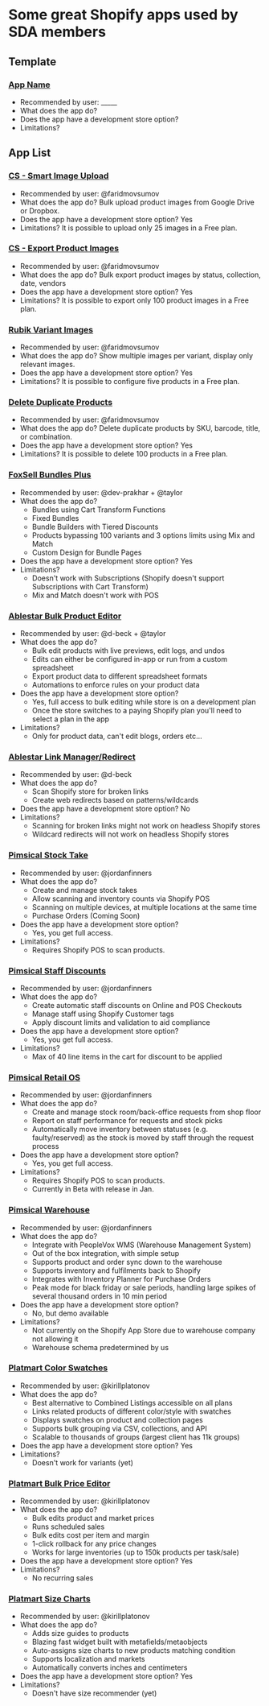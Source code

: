 # Some great Shopify apps used by SDA members

## Template

### [App Name](https://app-link.com)

- Recommended by user: _____
- What does the app do?
- Does the app have a development store option?
- Limitations?

## App List

### [CS - Smart Image Upload](https://apps.shopify.com/smart-image-upload?utm_source=shop_dev_alliance&utm_medium=apps&utm_campaign=apps)

- Recommended by user: @faridmovsumov
- What does the app do? Bulk upload product images from Google Drive or Dropbox.
- Does the app have a development store option? Yes
- Limitations? It is possible to upload only 25 images in a Free plan.

### [CS - Export Product Images](https://apps.shopify.com/asset-export?utm_source=shop_dev_alliance&utm_medium=apps&utm_campaign=apps)

- Recommended by user: @faridmovsumov
- What does the app do? Bulk export product images by status, collection, date, vendors
- Does the app have a development store option? Yes
- Limitations? It is possible to export only 100 product images in a Free plan.

### [Rubik Variant Images](https://apps.shopify.com/rubik-variant-images?utm_source=shop_dev_alliance&utm_medium=apps&utm_campaign=apps)

- Recommended by user: @faridmovsumov
- What does the app do? Show multiple images per variant, display only relevant images.
- Does the app have a development store option? Yes
- Limitations? It is possible to configure five products in a Free plan.

### [Delete Duplicate Products](https://apps.shopify.com/delete-duplicate-products?utm_source=shop_dev_alliance&utm_medium=apps&utm_campaign=apps)

- Recommended by user: @faridmovsumov
- What does the app do? Delete duplicate products by SKU, barcode, title, or combination.
- Does the app have a development store option? Yes
- Limitations? It is possible to delete 100 products in a Free plan.

### [FoxSell Bundles Plus](https://apps.shopify.com/foxsell-bundles-plus?utm_source=sda-github&utm_medium=dev-resources&utm_campaign=apps)

- Recommended by user: @dev-prakhar + @taylor
- What does the app do?
  * Bundles using Cart Transform Functions
  * Fixed Bundles
  * Bundle Builders with Tiered Discounts
  * Products bypassing 100 variants and 3 options limits using Mix and Match
  * Custom Design for Bundle Pages
- Does the app have a development store option? Yes
- Limitations?
  * Doesn't work with Subscriptions (Shopify doesn't support Subscriptions with Cart Transform)
  * Mix and Match doesn't work with POS

### [Ablestar Bulk Product Editor](https://apps.shopify.com/bulk-product-editor?utm_source=shopdev-alliance&utm_medium=resources&utm_campaign=apps)

- Recommended by user: @d-beck + @taylor
- What does the app do?
  * Bulk edit products with live previews, edit logs, and undos
  * Edits can either be configured in-app or run from a custom spreadsheet
  * Export product data to different spreadsheet formats
  * Automations to enforce rules on your product data
- Does the app have a development store option?
  * Yes, full access to bulk editing while store is on a development plan
  * Once the store switches to a paying Shopify plan you'll need to select a plan in the app
- Limitations?
  * Only for product data, can't edit blogs, orders etc...

### [Ablestar Link Manager/Redirect](https://apps.shopify.com/redirect-and-404-manager?utm_source=shopdev-alliance&utm_medium=resources&utm_campaign=apps)

- Recommended by user: @d-beck
- What does the app do?
  * Scan Shopify store for broken links
  * Create web redirects based on patterns/wildcards
- Does the app have a development store option? No
- Limitations?
  * Scanning for broken links might not work on headless Shopify stores
  * Wildcard redirects will not work on headless Shopify stores

### [Pimsical Stock Take](https://apps.shopify.com/stock-take-inventory-count-1)

- Recommended by user: @jordanfinners
- What does the app do?
  * Create and manage stock takes
  * Allow scanning and inventory counts via Shopify POS
  * Scanning on multiple devices, at multiple locations at the same time
  * Purchase Orders (Coming Soon)
- Does the app have a development store option?
  * Yes, you get full access.
- Limitations?
  * Requires Shopify POS to scan products.

### [Pimsical Staff Discounts](https://apps.shopify.com/staff-discount)

- Recommended by user: @jordanfinners
- What does the app do?
  * Create automatic staff discounts on Online and POS Checkouts
  * Manage staff using Shopify Customer tags
  * Apply discount limits and validation to aid compliance
- Does the app have a development store option?
  * Yes, you get full access.
- Limitations?
  * Max of 40 line items in the cart for discount to be applied

### [Pimsical Retail OS](https://apps.shopify.com/retail-os)

- Recommended by user: @jordanfinners
- What does the app do?
  * Create and manage stock room/back-office requests from shop floor
  * Report on staff performance for requests and stock picks
  * Automatically move inventory between statuses (e.g. faulty/reserved) as the stock is moved by staff through the request process
- Does the app have a development store option?
  * Yes, you get full access.
- Limitations?
  * Requires Shopify POS to scan products.
  * Currently in Beta with release in Jan.

### [Pimsical Warehouse](https://www.pimsical.app/apps/warehouse/)

- Recommended by user: @jordanfinners
- What does the app do?
  * Integrate with PeopleVox WMS (Warehouse Management System)
  * Out of the box integration, with simple setup
  * Supports product and order sync down to the warehouse
  * Supports inventory and fulfilments back to Shopify
  * Integrates with Inventory Planner for Purchase Orders
  * Peak mode for black friday or sale periods, handling large spikes of several thousand orders in 10 min period
- Does the app have a development store option?
  * No, but demo available
- Limitations?
  * Not currently on the Shopify App Store due to warehouse company not allowing it
  * Warehouse schema predetermined by us

### [Platmart Color Swatches](https://apps.shopify.com/fast-product-colors?utm_source=sda-github&utm_medium=dev-resources&utm_campaign=apps)

- Recommended by user: @kirillplatonov
- What does the app do?
  * Best alternative to Combined Listings accessible on all plans
  * Links related products of different color/style with swatches
  * Displays swatches on product and collection pages
  * Supports bulk grouping via CSV, collections, and API
  * Scalable to thousands of groups (largest client has 11k groups)
- Does the app have a development store option? Yes
- Limitations?
  * Doesn't work for variants (yet)

### [Platmart Bulk Price Editor](https://apps.shopify.com/fast-bulk-price-editor?utm_source=sda-github&utm_medium=dev-resources&utm_campaign=apps)

- Recommended by user: @kirillplatonov
- What does the app do?
  * Bulk edits product and market prices
  * Runs scheduled sales
  * Bulk edits cost per item and margin
  * 1-click rollback for any price changes
  * Works for large inventories (up to 150k products per task/sale)
- Does the app have a development store option? Yes
- Limitations?
  * No recurring sales

### [Platmart Size Charts](https://apps.shopify.com/platmart-size-charts?utm_source=sda-github&utm_medium=dev-resources&utm_campaign=apps)

- Recommended by user: @kirillplatonov
- What does the app do?
  * Adds size guides to products
  * Blazing fast widget built with metafields/metaobjects
  * Auto-assigns size charts to new products matching condition
  * Supports localization and markets
  * Automatically converts inches and centimeters
- Does the app have a development store option? Yes
- Limitations?
  * Doesn't have size recommender (yet)
